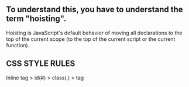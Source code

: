 ## To understand this, you have to understand the term "hoisting".
Hoisting is JavaScript's default behavior of moving all declarations to the top of the current scope (to the top of the current script or the current function).

## CSS STYLE RULES
Inline tag > id(#) > class(.) > tag